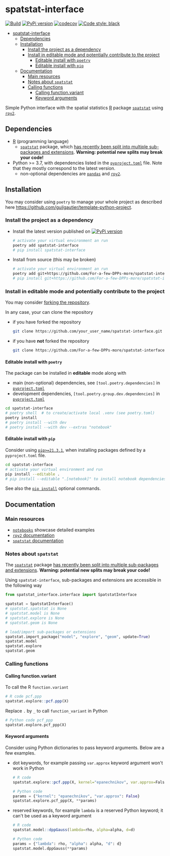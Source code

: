 # spatstat-interface

[![Build](https://github.com/For-a-few-DPPs-more/spatstat-interface/actions/workflows/main.yml/badge.svg)](https://github.com/For-a-few-DPPs-more/spatstat-interface/actions/workflows/main.yml)
[![PyPi version](https://badgen.net/pypi/v/spatstat-interface/)](https://pypi.org/project/spatstat-interface/)
[![codecov](https://codecov.io/gh/For-a-few-DPPs-more/spatstat-interface/branch/main/graph/badge.svg?token=BHTI6L66P2)](https://codecov.io/gh/For-a-few-DPPs-more/spatstat-interface)
[![Code style: black](https://img.shields.io/badge/code%20style-black-000000.svg)](https://github.com/psf/black)

- [spatstat-interface](#spatstat-interface)
  - [Dependencies](#dependencies)
  - [Installation](#installation)
    - [Install the project as a dependency](#install-the-project-as-a-dependency)
    - [Install in editable mode and potentially contribute to the project](#install-in-editable-mode-and-potentially-contribute-to-the-project)
      - [Editable install with `poetry`](#editable-install-with-poetry)
      - [Editable install with `pip`](#editable-install-with-pip)
  - [Documentation](#documentation)
    - [Main resources](#main-resources)
    - [Notes about `spatstat`](#notes-about-spatstat)
    - [Calling functions](#calling-functions)
      - [Calling function.variant](#calling-functionvariant)
      - [Keyword arguments](#keyword-arguments)

Simple Python interface with the spatial statistics [R](https://www.r-project.org/) package [`spatstat`](https://github.com/spatstat/spatstat) using [`rpy2`](https://github.com/rpy2/rpy2).

## Dependencies

- [R](https://www.r-project.org/) (programming language)
  - [`spatstat`](https://github.com/spatstat/spatstat) package, which [has recently been split into multiple sub-packages and extensions](https://github.com/spatstat/spatstat#spatstat-has-been-split-into-a-family-of-packages). **Warning: potential new splits may break your code!**
- Python >= 3.7, with dependencies listed in the [`pyproject.toml`](./pyproject.toml) file. Note that they mostly correspond to the latest version.
  - non-optional dependencies are [`pandas`](https://pandas.pydata.org/) and [`rpy2`](https://rpy2.github.io/).

## Installation

You may consider using `poetry` to manage your whole project as described here <https://github.com/guilgautier/template-python-project>.

### Install the project as a dependency

- Install the latest version published on [![PyPi version](https://badgen.net/pypi/v/spatstat-interface/)](https://pypi.org/project/spatstat-interface/)

  ```bash
  # activate your virtual environment an run
  poetry add spatstat-interface
  # pip install spatstat-interface
  ```

- Install from source (this may be broken)

  ```bash
  # activate your virtual environment an run
  poetry add git+https://github.com/For-a-few-DPPs-more/spatstat-interface.git
  # pip install git+https://github.com/For-a-few-DPPs-more/spatstat-interface.git
  ```

### Install in editable mode and potentially contribute to the project

You may consider [forking the repository](https://github.com/For-a-few-DPPs-more/spatstat-interface/fork).

In any case, your can clone the repository

- if you have forked the repository

  ```bash
  git clone https://github.com/your_user_name/spatstat-interface.git
  ```

- if you have **not** forked the repository

  ```bash
  git clone https://github.com/For-a-few-DPPs-more/spatstat-interface.git
  ```

#### Editable install with `poetry`

The package can be installed in **editable** mode along with

- main (non-optional) dependencies, see `[tool.poetry.dependencies]` in [`pyproject.toml`](./pyproject.toml)
- development dependencies, `[tool.poetry.group.dev.dependencies]` in [`pyproject.toml`](./pyproject.toml)

```bash
cd spatstat-interface
# poetry shell  # to create/activate local .venv (see poetry.toml)
poetry install
# poetry install --with dev
# poetry install --with dev --extras "notebook"
```

#### Editable install with `pip`

Consider using [`pip>=21.3.1`](https://pip.pypa.io/en/stable/news/#v21-3-1), when installing packages defined by a `pyproject.toml` file.

```bash
cd spatstat-interface
# activate your virtual environment and run
pip install --editable .
# pip install --editable ".[notebook]" to install notebook dependencies
```

See also the [`pip install`](https://pip.pypa.io/en/stable/cli/pip_install/) optional commands.

## Documentation

### Main resources

- [`notebooks`](./notebooks) showcase detailed examples
- [`rpy2` documentation](https://rpy2.github.io/doc.html)
- [`spatstat` documentation](https://rdocumentation.org/search?q=spatstat)

### Notes about `spatstat`

The [`spatstat`](https://github.com/spatstat/spatstat) package [has recently been split into multiple sub-packages and extensions](https://github.com/spatstat/spatstat#spatstat-has-been-split-into-a-family-of-packages).
**Warning: potential new splits may break your code!**

Using `spatstat-interface`, sub-packages and extensions are accessible in the following way

```python
from spatstat_interface.interface import SpatstatInterface

spatstat = SpatstatInterface()
# spatstat.spatstat is None
# spatstat.model is None
# spatstat.explore is None
# spatstat.geom is None

# load/import sub-packages or extensions
spatstat.import_package("model", "explore", "geom", update=True)
spatstat.model
spatstat.explore
spatstat.geom
```

### Calling functions

#### Calling function.variant

To call the R `function.variant`

```R
# R code pcf.ppp
spatstat.explore::pcf.ppp(X)
```

Replace `.` by `_` to call `function_variant` in Python

```Python
# Python code pcf_ppp
spatstat.explore.pcf_ppp(X)
```

#### Keyword arguments

Consider using Python dictionaries to pass keyword arguments.
Below are a few examples.

- dot keywords, for example passing `var.approx` keyword argument won't work in Python

  ```R
  # R code
  spatstat.explore::pcf.ppp(X, kernel="epanechnikov", var.approx=False)
  ```

  ```Python
  # Python code
  params = {"kernel": "epanechnikov", "var.approx": False}
  spatstat.explore.pcf_ppp(X, **params)
  ```

- reserved keywords, for example `lambda` is a reserved Python keyword; it can't be used as a keyword argument

  ```R
  # R code
  spatstat.model::dppGauss(lambda=rho, alpha=alpha, d=d)
  ```

  ```Python
  # Python code
  params = {"lambda": rho, "alpha": alpha, "d": d}
  spatstat.model.dppGauss(**params)
  ```

